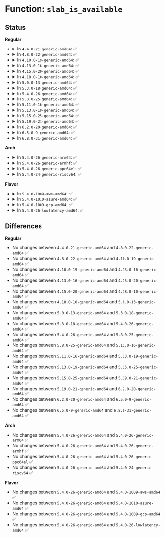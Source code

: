# Function: <code>slab_is_available</code>

## Status
<b>Regular</b>
<ul>
<li>
<details>
<summary>In <code>4.4.0-21-generic-amd64</code>: ✅</summary>

```c
bool slab_is_available()
```

```json
{
  "name": "slab_is_available",
  "collision_type": "Unique Global",
  "inline_type": "No",
  "funcs": [
    {
      "addr": 18446744071580633728,
      "name": "slab_is_available",
      "external": true,
      "loc": "mm/slab_common.c:757",
      "file": "mm/slab_common.c",
      "inline": "seen, unknown",
      "caller_inline": [],
      "caller_func": [
        "arch/x86/xen/p2m.c:alloc_p2m_page",
        "arch/x86/xen/p2m.c:free_p2m_page",
        "mm/nobootmem.c:__alloc_bootmem_node_nopanic",
        "mm/nobootmem.c:__alloc_bootmem_low_node",
        "mm/memblock.c:memblock_double_array",
        "mm/memblock.c:memblock_virt_alloc_internal",
        "mm/sparse.c:sparse_index_alloc",
        "mm/sparse-vmemmap.c:vmemmap_alloc_block",
        "drivers/base/platform.c:early_platform_driver_probe"
      ]
    }
  ],
  "symbols": [
    {
      "addr": 18446744071580633728,
      "name": "slab_is_available",
      "section": ".text",
      "bind": "STB_GLOBAL",
      "size": 21
    }
  ]
}
```
</details>
</li>
<li>
<details>
<summary>In <code>4.8.0-22-generic-amd64</code>: ✅</summary>

```c
bool slab_is_available()
```

```json
{
  "name": "slab_is_available",
  "collision_type": "Unique Global",
  "inline_type": "No",
  "funcs": [
    {
      "addr": 18446744071580736320,
      "name": "slab_is_available",
      "external": true,
      "loc": "mm/slab_common.c:765",
      "file": "mm/slab_common.c",
      "inline": "seen, unknown",
      "caller_inline": [],
      "caller_func": [
        "arch/x86/xen/p2m.c:free_p2m_page",
        "arch/x86/xen/p2m.c:alloc_p2m_page",
        "arch/x86/realmode/init.c:reserve_real_mode",
        "mm/nobootmem.c:__alloc_bootmem_low_node",
        "mm/nobootmem.c:__alloc_bootmem_node",
        "mm/nobootmem.c:__alloc_bootmem_node_nopanic",
        "mm/memblock.c:memblock_virt_alloc_internal",
        "mm/memblock.c:memblock_double_array",
        "mm/sparse.c:sparse_index_alloc",
        "drivers/base/platform.c:early_platform_driver_probe"
      ]
    }
  ],
  "symbols": [
    {
      "addr": 18446744071580736320,
      "name": "slab_is_available",
      "section": ".text",
      "bind": "STB_GLOBAL",
      "size": 21
    }
  ]
}
```
</details>
</li>
<li>
<details>
<summary>In <code>4.10.0-19-generic-amd64</code>: ✅</summary>

```c
bool slab_is_available()
```

```json
{
  "name": "slab_is_available",
  "collision_type": "Unique Global",
  "inline_type": "No",
  "funcs": [
    {
      "addr": 18446744071580802192,
      "name": "slab_is_available",
      "external": true,
      "loc": "mm/slab_common.c:794",
      "file": "mm/slab_common.c",
      "inline": "seen, unknown",
      "caller_inline": [],
      "caller_func": [
        "arch/x86/xen/p2m.c:free_p2m_page",
        "arch/x86/xen/p2m.c:alloc_p2m_page",
        "arch/x86/realmode/init.c:reserve_real_mode",
        "mm/nobootmem.c:__alloc_bootmem_low_node",
        "mm/nobootmem.c:__alloc_bootmem_node",
        "mm/nobootmem.c:__alloc_bootmem_node_nopanic",
        "mm/memblock.c:memblock_virt_alloc_internal",
        "mm/memblock.c:memblock_double_array",
        "mm/sparse.c:sparse_index_alloc",
        "drivers/base/platform.c:early_platform_driver_probe",
        "drivers/firmware/efi/memmap.c:efi_memmap_alloc"
      ]
    }
  ],
  "symbols": [
    {
      "addr": 18446744071580802192,
      "name": "slab_is_available",
      "section": ".text",
      "bind": "STB_GLOBAL",
      "size": 21
    }
  ]
}
```
</details>
</li>
<li>
<details>
<summary>In <code>4.13.0-16-generic-amd64</code>: ✅</summary>

```c
bool slab_is_available()
```

```json
{
  "name": "slab_is_available",
  "collision_type": "Unique Global",
  "inline_type": "No",
  "funcs": [
    {
      "addr": 18446744071580842400,
      "name": "slab_is_available",
      "external": true,
      "loc": "mm/slab_common.c:865",
      "file": "mm/slab_common.c",
      "inline": "seen, unknown",
      "caller_inline": [],
      "caller_func": [
        "arch/x86/xen/p2m.c:free_p2m_page",
        "arch/x86/xen/p2m.c:alloc_p2m_page",
        "arch/x86/realmode/init.c:reserve_real_mode",
        "kernel/params.c:param_set_charp",
        "mm/nobootmem.c:__alloc_bootmem_low_node",
        "mm/nobootmem.c:__alloc_bootmem_node",
        "mm/nobootmem.c:__alloc_bootmem_node_nopanic",
        "mm/memblock.c:memblock_virt_alloc_internal",
        "mm/memblock.c:memblock_double_array",
        "mm/sparse.c:sparse_index_alloc",
        "drivers/base/platform.c:early_platform_driver_probe",
        "drivers/firmware/efi/memmap.c:efi_memmap_alloc"
      ]
    }
  ],
  "symbols": [
    {
      "addr": 18446744071580842400,
      "name": "slab_is_available",
      "section": ".text",
      "bind": "STB_GLOBAL",
      "size": 21
    }
  ]
}
```
</details>
</li>
<li>
<details>
<summary>In <code>4.15.0-20-generic-amd64</code>: ✅</summary>

```c
bool slab_is_available()
```

```json
{
  "name": "slab_is_available",
  "collision_type": "Unique Global",
  "inline_type": "No",
  "funcs": [
    {
      "addr": 18446744071580933088,
      "name": "slab_is_available",
      "external": true,
      "loc": "mm/slab_common.c:874",
      "file": "mm/slab_common.c",
      "inline": "seen, unknown",
      "caller_inline": [],
      "caller_func": [
        "arch/x86/xen/p2m.c:free_p2m_page",
        "arch/x86/xen/p2m.c:alloc_p2m_page",
        "arch/x86/realmode/init.c:reserve_real_mode",
        "kernel/params.c:param_set_charp",
        "mm/nobootmem.c:__alloc_bootmem_low_node",
        "mm/nobootmem.c:__alloc_bootmem_node",
        "mm/nobootmem.c:__alloc_bootmem_node_nopanic",
        "mm/memblock.c:memblock_virt_alloc_internal",
        "mm/memblock.c:memblock_double_array",
        "mm/sparse.c:sparse_index_alloc",
        "drivers/base/platform.c:early_platform_driver_probe",
        "drivers/firmware/efi/memmap.c:efi_memmap_alloc"
      ]
    }
  ],
  "symbols": [
    {
      "addr": 18446744071580933088,
      "name": "slab_is_available",
      "section": ".text",
      "bind": "STB_GLOBAL",
      "size": 21
    }
  ]
}
```
</details>
</li>
<li>
<details>
<summary>In <code>4.18.0-10-generic-amd64</code>: ✅</summary>

```c
bool slab_is_available()
```

```json
{
  "name": "slab_is_available",
  "collision_type": "Unique Global",
  "inline_type": "No",
  "funcs": [
    {
      "addr": 18446744071581069072,
      "name": "slab_is_available",
      "external": true,
      "loc": "mm/slab_common.c:930",
      "file": "mm/slab_common.c",
      "inline": "seen, unknown",
      "caller_inline": [],
      "caller_func": [
        "arch/x86/xen/p2m.c:free_p2m_page",
        "arch/x86/xen/p2m.c:alloc_p2m_page",
        "arch/x86/realmode/init.c:reserve_real_mode",
        "kernel/params.c:param_set_charp",
        "mm/nobootmem.c:__alloc_bootmem_low_node",
        "mm/nobootmem.c:__alloc_bootmem_node",
        "mm/nobootmem.c:__alloc_bootmem_node_nopanic",
        "mm/nobootmem.c:___alloc_bootmem_nopanic",
        "mm/memblock.c:memblock_virt_alloc_internal",
        "mm/memblock.c:memblock_double_array",
        "mm/sparse.c:sparse_index_alloc",
        "mm/sparse-vmemmap.c:vmemmap_alloc_block",
        "drivers/base/platform.c:early_platform_driver_probe",
        "drivers/firmware/efi/memmap.c:efi_memmap_alloc"
      ]
    }
  ],
  "symbols": [
    {
      "addr": 18446744071581069072,
      "name": "slab_is_available",
      "section": ".text",
      "bind": "STB_GLOBAL",
      "size": 21
    }
  ]
}
```
</details>
</li>
<li>
<details>
<summary>In <code>5.0.0-13-generic-amd64</code>: ✅</summary>

```c
bool slab_is_available()
```

```json
{
  "name": "slab_is_available",
  "collision_type": "Unique Global",
  "inline_type": "No",
  "funcs": [
    {
      "addr": 18446744071581146864,
      "name": "slab_is_available",
      "external": true,
      "loc": "mm/slab_common.c:957",
      "file": "mm/slab_common.c",
      "inline": "seen, unknown",
      "caller_inline": [],
      "caller_func": [
        "arch/x86/xen/p2m.c:free_p2m_page",
        "arch/x86/xen/p2m.c:alloc_p2m_page",
        "arch/x86/realmode/init.c:reserve_real_mode",
        "kernel/params.c:param_set_charp",
        "mm/memblock.c:memblock_alloc_internal",
        "mm/memblock.c:memblock_double_array",
        "mm/sparse.c:sparse_index_alloc",
        "mm/sparse-vmemmap.c:vmemmap_alloc_block",
        "drivers/base/platform.c:early_platform_driver_probe",
        "drivers/firmware/efi/memmap.c:efi_memmap_alloc"
      ]
    }
  ],
  "symbols": [
    {
      "addr": 18446744071581146864,
      "name": "slab_is_available",
      "section": ".text",
      "bind": "STB_GLOBAL",
      "size": 21
    }
  ]
}
```
</details>
</li>
<li>
<details>
<summary>In <code>5.3.0-18-generic-amd64</code>: ✅</summary>

```c
bool slab_is_available()
```

```json
{
  "name": "slab_is_available",
  "collision_type": "Unique Global",
  "inline_type": "No",
  "funcs": [
    {
      "addr": 18446744071581213632,
      "name": "slab_is_available",
      "external": true,
      "loc": "mm/slab_common.c:984",
      "file": "mm/slab_common.c",
      "inline": "seen, unknown",
      "caller_inline": [],
      "caller_func": [
        "arch/x86/xen/p2m.c:free_p2m_page",
        "arch/x86/xen/p2m.c:alloc_p2m_page",
        "arch/x86/realmode/init.c:reserve_real_mode",
        "kernel/params.c:param_set_charp",
        "mm/percpu.c:pcpu_mem_zalloc",
        "mm/memblock.c:memblock_alloc_internal",
        "mm/memblock.c:memblock_double_array",
        "mm/sparse.c:sparse_index_alloc",
        "mm/sparse-vmemmap.c:vmemmap_alloc_block",
        "drivers/base/platform.c:early_platform_driver_probe",
        "drivers/firmware/efi/memmap.c:efi_memmap_alloc"
      ]
    }
  ],
  "symbols": [
    {
      "addr": 18446744071581213632,
      "name": "slab_is_available",
      "section": ".text",
      "bind": "STB_GLOBAL",
      "size": 21
    }
  ]
}
```
</details>
</li>
<li>
<details>
<summary>In <code>5.4.0-26-generic-amd64</code>: ✅</summary>

```c
bool slab_is_available()
```

```json
{
  "name": "slab_is_available",
  "collision_type": "Unique Global",
  "inline_type": "No",
  "funcs": [
    {
      "addr": 18446744071581272288,
      "name": "slab_is_available",
      "external": true,
      "loc": "mm/slab_common.c:1035",
      "file": "mm/slab_common.c",
      "inline": "seen, unknown",
      "caller_inline": [],
      "caller_func": [
        "arch/x86/xen/p2m.c:free_p2m_page",
        "arch/x86/xen/p2m.c:alloc_p2m_page",
        "arch/x86/realmode/init.c:reserve_real_mode",
        "kernel/params.c:param_set_charp",
        "mm/percpu.c:pcpu_mem_zalloc",
        "mm/memblock.c:memblock_alloc_internal",
        "mm/memblock.c:memblock_double_array",
        "mm/sparse.c:sparse_index_alloc",
        "mm/sparse-vmemmap.c:vmemmap_alloc_block",
        "security/security.c:security_add_hooks",
        "drivers/base/platform.c:early_platform_driver_probe",
        "drivers/firmware/efi/memmap.c:efi_memmap_alloc"
      ]
    }
  ],
  "symbols": [
    {
      "addr": 18446744071581272288,
      "name": "slab_is_available",
      "section": ".text",
      "bind": "STB_GLOBAL",
      "size": 21
    }
  ]
}
```
</details>
</li>
<li>
<details>
<summary>In <code>5.8.0-25-generic-amd64</code>: ✅</summary>

```c
bool slab_is_available()
```

```json
{
  "name": "slab_is_available",
  "collision_type": "Unique Global",
  "inline_type": "No",
  "funcs": [
    {
      "addr": 18446744071581462352,
      "name": "slab_is_available",
      "external": true,
      "loc": "mm/slab_common.c:1035",
      "file": "mm/slab_common.c",
      "inline": "seen, unknown",
      "caller_inline": [],
      "caller_func": [
        "arch/x86/xen/p2m.c:free_p2m_page",
        "arch/x86/xen/p2m.c:alloc_p2m_page",
        "arch/x86/realmode/init.c:reserve_real_mode",
        "kernel/params.c:param_set_charp",
        "mm/percpu.c:pcpu_mem_zalloc",
        "mm/memblock.c:memblock_alloc_internal",
        "mm/memblock.c:memblock_double_array",
        "mm/sparse.c:sparse_index_alloc",
        "mm/sparse-vmemmap.c:vmemmap_alloc_block",
        "security/security.c:security_add_hooks",
        "drivers/firmware/efi/memmap.c:__efi_memmap_free",
        "drivers/firmware/efi/memmap.c:efi_memmap_alloc"
      ]
    }
  ],
  "symbols": [
    {
      "addr": 18446744071581462352,
      "name": "slab_is_available",
      "section": ".text",
      "bind": "STB_GLOBAL",
      "size": 21
    }
  ]
}
```
</details>
</li>
<li>
<details>
<summary>In <code>5.11.0-16-generic-amd64</code>: ✅</summary>

```c
bool slab_is_available()
```

```json
{
  "name": "slab_is_available",
  "collision_type": "Unique Global",
  "inline_type": "No",
  "funcs": [
    {
      "addr": 18446744071581502400,
      "name": "slab_is_available",
      "external": true,
      "loc": "mm/slab_common.c:535",
      "file": "mm/slab_common.c",
      "inline": "seen, unknown",
      "caller_inline": [],
      "caller_func": [
        "arch/x86/xen/p2m.c:free_p2m_page",
        "arch/x86/xen/p2m.c:alloc_p2m_page",
        "arch/x86/realmode/init.c:reserve_real_mode",
        "kernel/params.c:param_set_charp",
        "mm/percpu.c:pcpu_mem_zalloc",
        "mm/memblock.c:memblock_alloc_internal",
        "mm/memblock.c:memblock_double_array",
        "mm/sparse.c:sparse_index_alloc",
        "mm/sparse-vmemmap.c:vmemmap_alloc_block",
        "security/security.c:security_add_hooks",
        "drivers/firmware/efi/memmap.c:__efi_memmap_free",
        "drivers/firmware/efi/memmap.c:efi_memmap_alloc"
      ]
    }
  ],
  "symbols": [
    {
      "addr": 18446744071581502400,
      "name": "slab_is_available",
      "section": ".text",
      "bind": "STB_GLOBAL",
      "size": 21
    }
  ]
}
```
</details>
</li>
<li>
<details>
<summary>In <code>5.13.0-19-generic-amd64</code>: ✅</summary>

```c
bool slab_is_available()
```

```json
{
  "name": "slab_is_available",
  "collision_type": "Unique Global",
  "inline_type": "No",
  "funcs": [
    {
      "addr": 18446744071581524592,
      "name": "slab_is_available",
      "external": true,
      "loc": "mm/slab_common.c:541",
      "file": "mm/slab_common.c",
      "inline": "seen, unknown",
      "caller_inline": [],
      "caller_func": [
        "arch/x86/xen/p2m.c:free_p2m_page",
        "arch/x86/xen/p2m.c:alloc_p2m_page",
        "arch/x86/realmode/init.c:reserve_real_mode",
        "kernel/params.c:param_set_charp",
        "mm/percpu.c:pcpu_mem_zalloc",
        "mm/memblock.c:memblock_alloc_internal",
        "mm/memblock.c:memblock_double_array",
        "mm/sparse.c:sparse_index_alloc",
        "mm/sparse-vmemmap.c:vmemmap_alloc_block",
        "security/security.c:security_add_hooks",
        "drivers/firmware/efi/memmap.c:__efi_memmap_free",
        "drivers/firmware/efi/memmap.c:efi_memmap_alloc"
      ]
    }
  ],
  "symbols": [
    {
      "addr": 18446744071581524592,
      "name": "slab_is_available",
      "section": ".text",
      "bind": "STB_GLOBAL",
      "size": 21
    }
  ]
}
```
</details>
</li>
<li>
<details>
<summary>In <code>5.15.0-25-generic-amd64</code>: ✅</summary>

```c
bool slab_is_available()
```

```json
{
  "name": "slab_is_available",
  "collision_type": "Unique Global",
  "inline_type": "No",
  "funcs": [
    {
      "addr": 18446744071581786400,
      "name": "slab_is_available",
      "external": true,
      "loc": "mm/slab_common.c:545",
      "file": "mm/slab_common.c",
      "inline": "seen, unknown",
      "caller_inline": [],
      "caller_func": [
        "arch/x86/xen/p2m.c:free_p2m_page",
        "arch/x86/xen/p2m.c:alloc_p2m_page",
        "arch/x86/realmode/init.c:reserve_real_mode",
        "kernel/params.c:param_set_charp",
        "mm/percpu.c:pcpu_mem_zalloc",
        "mm/memblock.c:memblock_alloc_internal",
        "mm/memblock.c:memblock_double_array",
        "mm/sparse.c:sparse_index_alloc",
        "mm/sparse-vmemmap.c:vmemmap_alloc_block",
        "security/security.c:security_add_hooks",
        "drivers/firmware/efi/memmap.c:__efi_memmap_free",
        "drivers/firmware/efi/memmap.c:efi_memmap_alloc"
      ]
    }
  ],
  "symbols": [
    {
      "addr": 18446744071581786400,
      "name": "slab_is_available",
      "section": ".text",
      "bind": "STB_GLOBAL",
      "size": 21
    }
  ]
}
```
</details>
</li>
<li>
<details>
<summary>In <code>5.19.0-21-generic-amd64</code>: ✅</summary>

```c
bool slab_is_available()
```

```json
{
  "name": "slab_is_available",
  "collision_type": "Unique Global",
  "inline_type": "No",
  "funcs": [
    {
      "addr": 18446744071582171600,
      "name": "slab_is_available",
      "external": true,
      "loc": "mm/slab_common.c:536",
      "file": "mm/slab_common.c",
      "inline": "seen, unknown",
      "caller_inline": [],
      "caller_func": [
        "arch/x86/xen/p2m.c:free_p2m_page",
        "arch/x86/xen/p2m.c:alloc_p2m_page",
        "arch/x86/realmode/init.c:reserve_real_mode",
        "kernel/params.c:param_set_charp",
        "mm/percpu.c:pcpu_mem_zalloc",
        "mm/memblock.c:memblock_alloc_internal",
        "mm/memblock.c:memblock_double_array",
        "mm/sparse.c:sparse_index_alloc",
        "mm/sparse-vmemmap.c:vmemmap_alloc_block",
        "security/security.c:security_add_hooks",
        "drivers/firmware/efi/memmap.c:__efi_memmap_free",
        "drivers/firmware/efi/memmap.c:efi_memmap_alloc"
      ]
    }
  ],
  "symbols": [
    {
      "addr": 18446744071582171600,
      "name": "slab_is_available",
      "section": ".text",
      "bind": "STB_GLOBAL",
      "size": 25
    }
  ]
}
```
</details>
</li>
<li>
<details>
<summary>In <code>6.2.0-20-generic-amd64</code>: ✅</summary>

```c
bool slab_is_available()
```

```json
{
  "name": "slab_is_available",
  "collision_type": "Unique Global",
  "inline_type": "No",
  "funcs": [
    {
      "addr": 18446744071582653664,
      "name": "slab_is_available",
      "external": true,
      "loc": "mm/slab_common.c:525",
      "file": "mm/slab_common.c",
      "inline": "seen, unknown",
      "caller_inline": [],
      "caller_func": [
        "arch/x86/xen/p2m.c:free_p2m_page",
        "arch/x86/xen/p2m.c:alloc_p2m_page",
        "arch/x86/realmode/init.c:reserve_real_mode",
        "arch/x86/platform/efi/memmap.c:__efi_memmap_free",
        "arch/x86/platform/efi/memmap.c:efi_memmap_alloc",
        "kernel/params.c:param_set_charp",
        "mm/percpu.c:pcpu_mem_zalloc",
        "mm/memblock.c:memblock_alloc_internal",
        "mm/memblock.c:memblock_double_array",
        "mm/sparse.c:sparse_index_alloc",
        "mm/sparse-vmemmap.c:vmemmap_alloc_block",
        "security/security.c:security_add_hooks"
      ]
    }
  ],
  "symbols": [
    {
      "addr": 18446744071582653664,
      "name": "slab_is_available",
      "section": ".text",
      "bind": "STB_GLOBAL",
      "size": 25
    }
  ]
}
```
</details>
</li>
<li>
<details>
<summary>In <code>6.5.0-9-generic-amd64</code>: ✅</summary>

```c
bool slab_is_available()
```

```json
{
  "name": "slab_is_available",
  "collision_type": "Unique Global",
  "inline_type": "No",
  "funcs": [
    {
      "addr": 18446744071582863568,
      "name": "slab_is_available",
      "external": true,
      "loc": "mm/slab_common.c:525",
      "file": "mm/slab_common.c",
      "inline": "seen, unknown",
      "caller_inline": [],
      "caller_func": [
        "arch/x86/xen/p2m.c:free_p2m_page",
        "arch/x86/xen/p2m.c:alloc_p2m_page",
        "arch/x86/realmode/init.c:reserve_real_mode",
        "arch/x86/platform/efi/memmap.c:__efi_memmap_free",
        "arch/x86/platform/efi/memmap.c:efi_memmap_alloc",
        "kernel/params.c:param_set_charp",
        "mm/percpu.c:pcpu_mem_zalloc",
        "mm/memblock.c:memblock_alloc_internal",
        "mm/memblock.c:memblock_double_array",
        "mm/sparse.c:sparse_index_alloc",
        "mm/sparse-vmemmap.c:vmemmap_alloc_block",
        "security/security.c:security_add_hooks"
      ]
    }
  ],
  "symbols": [
    {
      "addr": 18446744071582863568,
      "name": "slab_is_available",
      "section": ".text",
      "bind": "STB_GLOBAL",
      "size": 25
    }
  ]
}
```
</details>
</li>
<li>
<details>
<summary>In <code>6.8.0-31-generic-amd64</code>: ✅</summary>

```c
bool slab_is_available()
```

```json
{
  "name": "slab_is_available",
  "collision_type": "Unique Global",
  "inline_type": "No",
  "funcs": [
    {
      "addr": 18446744071583036672,
      "name": "slab_is_available",
      "external": true,
      "loc": "mm/slab_common.c:520",
      "file": "mm/slab_common.c",
      "inline": "seen, unknown",
      "caller_inline": [],
      "caller_func": [
        "arch/x86/xen/p2m.c:free_p2m_page",
        "arch/x86/xen/p2m.c:alloc_p2m_page",
        "arch/x86/realmode/init.c:reserve_real_mode",
        "arch/x86/platform/efi/memmap.c:__efi_memmap_free",
        "arch/x86/platform/efi/memmap.c:efi_memmap_alloc",
        "kernel/params.c:param_set_charp",
        "mm/percpu.c:pcpu_mem_zalloc",
        "mm/memblock.c:memblock_alloc_internal",
        "mm/memblock.c:memblock_double_array",
        "mm/sparse.c:sparse_index_alloc",
        "mm/sparse-vmemmap.c:vmemmap_alloc_block",
        "security/security.c:security_add_hooks"
      ]
    }
  ],
  "symbols": [
    {
      "addr": 18446744071583036672,
      "name": "slab_is_available",
      "section": ".text",
      "bind": "STB_GLOBAL",
      "size": 25
    }
  ]
}
```
</details>
</li>
</ul>
<b>Arch</b>
<ul>
<li>
<details>
<summary>In <code>5.4.0-26-generic-arm64</code>: ✅</summary>

```c
bool slab_is_available()
```

```json
{
  "name": "slab_is_available",
  "collision_type": "Unique Global",
  "inline_type": "No",
  "funcs": [
    {
      "addr": 18446603336492677576,
      "name": "slab_is_available",
      "external": true,
      "loc": "mm/slab_common.c:1035",
      "file": "mm/slab_common.c",
      "inline": "seen, unknown",
      "caller_inline": [],
      "caller_func": [
        "kernel/params.c:param_set_charp",
        "mm/percpu.c:pcpu_mem_zalloc",
        "mm/memblock.c:memblock_alloc_internal",
        "mm/memblock.c:memblock_double_array",
        "mm/sparse.c:sparse_index_alloc",
        "mm/sparse-vmemmap.c:vmemmap_alloc_block",
        "security/security.c:security_add_hooks",
        "drivers/base/platform.c:early_platform_driver_probe",
        "drivers/firmware/efi/memmap.c:efi_memmap_alloc"
      ]
    }
  ],
  "symbols": [
    {
      "addr": 18446603336492677576,
      "name": "slab_is_available",
      "section": ".text",
      "bind": "STB_GLOBAL",
      "size": 40
    }
  ]
}
```
</details>
</li>
<li>
<details>
<summary>In <code>5.4.0-26-generic-armhf</code>: ✅</summary>

```c
bool slab_is_available()
```

```json
{
  "name": "slab_is_available",
  "collision_type": "Unique Global",
  "inline_type": "No",
  "funcs": [
    {
      "addr": 3226516164,
      "name": "slab_is_available",
      "external": true,
      "loc": "mm/slab_common.c:1035",
      "file": "mm/slab_common.c",
      "inline": "seen, unknown",
      "caller_inline": [],
      "caller_func": [
        "kernel/params.c:param_set_charp",
        "mm/percpu.c:pcpu_mem_zalloc",
        "mm/memblock.c:memblock_alloc_internal",
        "mm/memblock.c:memblock_double_array",
        "security/security.c:security_add_hooks",
        "drivers/base/platform.c:early_platform_driver_probe",
        "drivers/firmware/efi/memmap.c:efi_memmap_alloc"
      ]
    }
  ],
  "symbols": [
    {
      "addr": 3226516164,
      "name": "slab_is_available",
      "section": ".text",
      "bind": "STB_GLOBAL",
      "size": 48
    }
  ]
}
```
</details>
</li>
<li>
<details>
<summary>In <code>5.4.0-26-generic-ppc64el</code>: ✅</summary>

```c
bool slab_is_available()
```

```json
{
  "name": "slab_is_available",
  "collision_type": "Unique Global",
  "inline_type": "No",
  "funcs": [
    {
      "addr": 13835058055286003776,
      "name": "slab_is_available",
      "external": true,
      "loc": "mm/slab_common.c:1035",
      "file": "mm/slab_common.c",
      "inline": "seen, unknown",
      "caller_inline": [],
      "caller_func": [
        "arch/powerpc/kernel/rtas.c:rtas_call",
        "arch/powerpc/kernel/rtas.c:__fetch_rtas_last_error",
        "arch/powerpc/kernel/pci-common.c:pcibios_alloc_controller",
        "arch/powerpc/mm/ioremap_64.c:__ioremap_caller",
        "arch/powerpc/mm/ioremap_64.c:__ioremap_at",
        "arch/powerpc/mm/book3s64/hash_pgtable.c:hash__map_kernel_page",
        "arch/powerpc/mm/book3s64/radix_pgtable.c:__map_kernel_page",
        "arch/powerpc/lib/alloc.c:zalloc_maybe_bootmem",
        "arch/powerpc/sysdev/msi_bitmap.c:msi_bitmap_alloc",
        "kernel/params.c:param_set_charp",
        "mm/percpu.c:pcpu_mem_zalloc",
        "mm/memblock.c:memblock_alloc_internal",
        "mm/memblock.c:memblock_double_array",
        "mm/sparse.c:sparse_index_alloc",
        "mm/sparse-vmemmap.c:vmemmap_alloc_block",
        "security/security.c:security_add_hooks",
        "drivers/base/platform.c:early_platform_driver_probe"
      ]
    }
  ],
  "symbols": [
    {
      "addr": 13835058055286003776,
      "name": "slab_is_available",
      "section": ".text",
      "bind": "STB_GLOBAL",
      "size": 36
    }
  ]
}
```
</details>
</li>
<li>
<details>
<summary>In <code>5.4.0-24-generic-riscv64</code>: ✅</summary>

```c
bool slab_is_available()
```

```json
{
  "name": "slab_is_available",
  "collision_type": "Unique Global",
  "inline_type": "No",
  "funcs": [
    {
      "addr": 18446743936272684282,
      "name": "slab_is_available",
      "external": true,
      "loc": "mm/slab_common.c:1035",
      "file": "mm/slab_common.c",
      "inline": "seen, unknown",
      "caller_inline": [],
      "caller_func": [
        "mm/percpu.c:pcpu_mem_zalloc",
        "mm/memblock.c:memblock_alloc_internal",
        "mm/memblock.c:memblock_double_array",
        "mm/sparse.c:sparse_index_alloc",
        "mm/sparse-vmemmap.c:vmemmap_alloc_block",
        "security/security.c:security_add_hooks",
        "drivers/base/platform.c:early_platform_driver_probe"
      ]
    }
  ],
  "symbols": [
    {
      "addr": 18446743936272684282,
      "name": "slab_is_available",
      "section": ".text",
      "bind": "STB_GLOBAL",
      "size": 40
    }
  ]
}
```
</details>
</li>
</ul>
<b>Flavor</b>
<ul>
<li>
<details>
<summary>In <code>5.4.0-1009-aws-amd64</code>: ✅</summary>

```c
bool slab_is_available()
```

```json
{
  "name": "slab_is_available",
  "collision_type": "Unique Global",
  "inline_type": "No",
  "funcs": [
    {
      "addr": 18446744071581241136,
      "name": "slab_is_available",
      "external": true,
      "loc": "mm/slab_common.c:1035",
      "file": "mm/slab_common.c",
      "inline": "seen, unknown",
      "caller_inline": [],
      "caller_func": [
        "arch/x86/xen/p2m.c:free_p2m_page",
        "arch/x86/xen/p2m.c:alloc_p2m_page",
        "arch/x86/realmode/init.c:reserve_real_mode",
        "kernel/params.c:param_set_charp",
        "mm/percpu.c:pcpu_mem_zalloc",
        "mm/memblock.c:memblock_alloc_internal",
        "mm/memblock.c:memblock_double_array",
        "mm/sparse.c:sparse_index_alloc",
        "mm/sparse-vmemmap.c:vmemmap_alloc_block",
        "security/security.c:security_add_hooks",
        "drivers/base/platform.c:early_platform_driver_probe",
        "drivers/firmware/efi/memmap.c:efi_memmap_alloc"
      ]
    }
  ],
  "symbols": [
    {
      "addr": 18446744071581241136,
      "name": "slab_is_available",
      "section": ".text",
      "bind": "STB_GLOBAL",
      "size": 21
    }
  ]
}
```
</details>
</li>
<li>
<details>
<summary>In <code>5.4.0-1010-azure-amd64</code>: ✅</summary>

```c
bool slab_is_available()
```

```json
{
  "name": "slab_is_available",
  "collision_type": "Unique Global",
  "inline_type": "No",
  "funcs": [
    {
      "addr": 18446744071581187808,
      "name": "slab_is_available",
      "external": true,
      "loc": "mm/slab_common.c:1035",
      "file": "mm/slab_common.c",
      "inline": "seen, unknown",
      "caller_inline": [],
      "caller_func": [
        "arch/x86/realmode/init.c:reserve_real_mode",
        "kernel/params.c:param_set_charp",
        "mm/percpu.c:pcpu_mem_zalloc",
        "mm/memblock.c:memblock_alloc_internal",
        "mm/memblock.c:memblock_double_array",
        "mm/sparse.c:sparse_index_alloc",
        "mm/sparse-vmemmap.c:vmemmap_alloc_block",
        "security/security.c:security_add_hooks",
        "drivers/base/platform.c:early_platform_driver_probe",
        "drivers/firmware/efi/memmap.c:efi_memmap_alloc"
      ]
    }
  ],
  "symbols": [
    {
      "addr": 18446744071581187808,
      "name": "slab_is_available",
      "section": ".text",
      "bind": "STB_GLOBAL",
      "size": 21
    }
  ]
}
```
</details>
</li>
<li>
<details>
<summary>In <code>5.4.0-1009-gcp-amd64</code>: ✅</summary>

```c
bool slab_is_available()
```

```json
{
  "name": "slab_is_available",
  "collision_type": "Unique Global",
  "inline_type": "No",
  "funcs": [
    {
      "addr": 18446744071581232336,
      "name": "slab_is_available",
      "external": true,
      "loc": "mm/slab_common.c:1035",
      "file": "mm/slab_common.c",
      "inline": "seen, unknown",
      "caller_inline": [],
      "caller_func": [
        "arch/x86/xen/p2m.c:free_p2m_page",
        "arch/x86/xen/p2m.c:alloc_p2m_page",
        "arch/x86/realmode/init.c:reserve_real_mode",
        "kernel/params.c:param_set_charp",
        "mm/percpu.c:pcpu_mem_zalloc",
        "mm/memblock.c:memblock_alloc_internal",
        "mm/memblock.c:memblock_double_array",
        "mm/sparse.c:sparse_index_alloc",
        "mm/sparse-vmemmap.c:vmemmap_alloc_block",
        "security/security.c:security_add_hooks",
        "drivers/base/platform.c:early_platform_driver_probe",
        "drivers/firmware/efi/memmap.c:efi_memmap_alloc"
      ]
    }
  ],
  "symbols": [
    {
      "addr": 18446744071581232336,
      "name": "slab_is_available",
      "section": ".text",
      "bind": "STB_GLOBAL",
      "size": 21
    }
  ]
}
```
</details>
</li>
<li>
<details>
<summary>In <code>5.4.0-26-lowlatency-amd64</code>: ✅</summary>

```c
bool slab_is_available()
```

```json
{
  "name": "slab_is_available",
  "collision_type": "Unique Global",
  "inline_type": "No",
  "funcs": [
    {
      "addr": 18446744071581295872,
      "name": "slab_is_available",
      "external": true,
      "loc": "mm/slab_common.c:1035",
      "file": "mm/slab_common.c",
      "inline": "seen, unknown",
      "caller_inline": [],
      "caller_func": [
        "arch/x86/xen/p2m.c:free_p2m_page",
        "arch/x86/xen/p2m.c:alloc_p2m_page",
        "arch/x86/realmode/init.c:reserve_real_mode",
        "kernel/params.c:param_set_charp",
        "mm/percpu.c:pcpu_mem_zalloc",
        "mm/memblock.c:memblock_alloc_internal",
        "mm/memblock.c:memblock_double_array",
        "mm/sparse.c:sparse_index_alloc",
        "mm/sparse-vmemmap.c:vmemmap_alloc_block",
        "security/security.c:security_add_hooks",
        "drivers/base/platform.c:early_platform_driver_probe",
        "drivers/firmware/efi/memmap.c:efi_memmap_alloc"
      ]
    }
  ],
  "symbols": [
    {
      "addr": 18446744071581295872,
      "name": "slab_is_available",
      "section": ".text",
      "bind": "STB_GLOBAL",
      "size": 21
    }
  ]
}
```
</details>
</li>
</ul>

## Differences
<b>Regular</b>
<ul>
<li>
No changes between <code>4.4.0-21-generic-amd64</code> and <code>4.8.0-22-generic-amd64</code> ✅
</li>
<li>
No changes between <code>4.8.0-22-generic-amd64</code> and <code>4.10.0-19-generic-amd64</code> ✅
</li>
<li>
No changes between <code>4.10.0-19-generic-amd64</code> and <code>4.13.0-16-generic-amd64</code> ✅
</li>
<li>
No changes between <code>4.13.0-16-generic-amd64</code> and <code>4.15.0-20-generic-amd64</code> ✅
</li>
<li>
No changes between <code>4.15.0-20-generic-amd64</code> and <code>4.18.0-10-generic-amd64</code> ✅
</li>
<li>
No changes between <code>4.18.0-10-generic-amd64</code> and <code>5.0.0-13-generic-amd64</code> ✅
</li>
<li>
No changes between <code>5.0.0-13-generic-amd64</code> and <code>5.3.0-18-generic-amd64</code> ✅
</li>
<li>
No changes between <code>5.3.0-18-generic-amd64</code> and <code>5.4.0-26-generic-amd64</code> ✅
</li>
<li>
No changes between <code>5.4.0-26-generic-amd64</code> and <code>5.8.0-25-generic-amd64</code> ✅
</li>
<li>
No changes between <code>5.8.0-25-generic-amd64</code> and <code>5.11.0-16-generic-amd64</code> ✅
</li>
<li>
No changes between <code>5.11.0-16-generic-amd64</code> and <code>5.13.0-19-generic-amd64</code> ✅
</li>
<li>
No changes between <code>5.13.0-19-generic-amd64</code> and <code>5.15.0-25-generic-amd64</code> ✅
</li>
<li>
No changes between <code>5.15.0-25-generic-amd64</code> and <code>5.19.0-21-generic-amd64</code> ✅
</li>
<li>
No changes between <code>5.19.0-21-generic-amd64</code> and <code>6.2.0-20-generic-amd64</code> ✅
</li>
<li>
No changes between <code>6.2.0-20-generic-amd64</code> and <code>6.5.0-9-generic-amd64</code> ✅
</li>
<li>
No changes between <code>6.5.0-9-generic-amd64</code> and <code>6.8.0-31-generic-amd64</code> ✅
</li>
</ul>
<b>Arch</b>
<ul>
<li>
No changes between <code>5.4.0-26-generic-amd64</code> and <code>5.4.0-26-generic-arm64</code> ✅
</li>
<li>
No changes between <code>5.4.0-26-generic-amd64</code> and <code>5.4.0-26-generic-armhf</code> ✅
</li>
<li>
No changes between <code>5.4.0-26-generic-amd64</code> and <code>5.4.0-26-generic-ppc64el</code> ✅
</li>
<li>
No changes between <code>5.4.0-26-generic-amd64</code> and <code>5.4.0-24-generic-riscv64</code> ✅
</li>
</ul>
<b>Flavor</b>
<ul>
<li>
No changes between <code>5.4.0-26-generic-amd64</code> and <code>5.4.0-1009-aws-amd64</code> ✅
</li>
<li>
No changes between <code>5.4.0-26-generic-amd64</code> and <code>5.4.0-1010-azure-amd64</code> ✅
</li>
<li>
No changes between <code>5.4.0-26-generic-amd64</code> and <code>5.4.0-1009-gcp-amd64</code> ✅
</li>
<li>
No changes between <code>5.4.0-26-generic-amd64</code> and <code>5.4.0-26-lowlatency-amd64</code> ✅
</li>
</ul>

